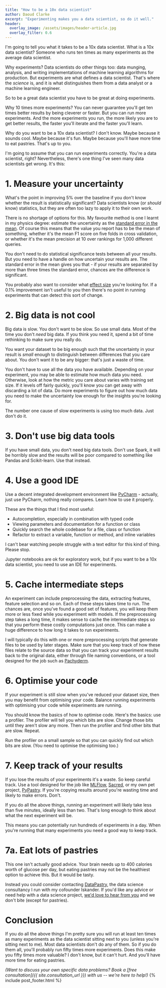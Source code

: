 ```yaml
---
title: "How to be a 10x data scientist"
author: Daoud Clarke
excerpt: "Experimenting makes you a data scientist, so do it well."
header:
  overlay_image: /assets/images/header-article.jpg
  overlay_filter: 0.6
---
```



I'm going to tell you what it takes to be a 10x data scientist. What
is a 10x data scientist? Someone who runs ten times as many
experiments as the average data scientist.

Why experiments? Data scientists do other things too: data munging,
analysis, and writing implementations of machine learning algorithms
for production. But experiments are what defines a data
scientist. That's where the _science_ is, and it is what distinguishes
them from a data analyst or a machine learning engineer.

So to be a great data scientist you have to be great at doing
experiments.

Why 10 times more experiments? You can never guarantee you'll get ten
times better results by being cleverer or faster. But you can run more
experiments. And the more experiments you run, the more likely you are
to get better results, the faster you'll iterate and the faster you'll
learn.

Why do you want to be a 10x data scientist? I don't know. Maybe
because it sounds cool. Maybe because it's fun. Maybe because you'll
have more time to eat pastries. That's up to you.

I'm going to assume that you can run experiments correctly. You're a
data scientist, right? Nevertheless, there's one thing I've seen many
data scientists get wrong. It's this:


# 1. Measure your uncertainty

What's the point in improving 5% over the baseline if you don't know
whether the result is statistically significant? Data scientists know
(or _should_ know) statistics, but they are often too lazy to apply
it to their own work.

There is no shortage of options for this. My favourite method is one I
learnt in my physics degree: estimate the uncertainty as the [standard
error in the mean](https://en.wikipedia.org/wiki/Standard_error). Of
course this means that the value you report has to be the mean of
something, whether it's the mean F1 score on five folds in cross
validation, or whether it's the mean precision at 10 over rankings for
1,000 different queries.

You don't need to do statistical significance tests between all your
results. But you need to have a handle on how uncertain your results
are. The standard error in the mean gives you that - if your results
are separated by more than three times the standard error, chances are
the difference is significant.

You probably also want to consider what [effect
size](https://en.wikipedia.org/wiki/Effect_size) you're looking
for. If a 0.1% improvement isn't useful to you then there's no point
in running experiments that can detect this sort of change.


# 2. Big data is not cool

Big data is slow. You don't want to be slow. So use small data. Most
of the time you don't _need_ big data. If you think you need it, spend
a bit of time rethinking to make sure you really do.

You want your dataset to be big enough such that the uncertainty in
your result is _small_ enough to distinguish between differences that
you care about. You don't want it to be any bigger: that's just a
waste of time.

You don't have to use all the data you have available. Depending on
your experiment, you may be able to estimate how much data you
need. Otherwise, look at how the metric you care about varies with
training set size. If it levels off fairly quickly, you'll know you
can get away with discarding a lot of data. Do more experiments to
figure out how much data you need to make the uncertainty low enough
for the insights you're looking for.

The number one cause of slow experiments is using too much data. Just
don't do it.


# 3. Don't use big data tools

If you have small data, you don't need big data tools. Don't use
Spark, it will be horribly slow and the results will be poor compared
to something like Pandas and Scikit-learn. Use that instead.


# 4. Use a good IDE

Use a decent integrated development environment like
[PyCharm](https://www.jetbrains.com/pycharm/) - actually, just use
PyCharm, nothing really compares. Learn how to use it properly.

These are the things that I find most useful:
 - Autocompletion, especially in combination with typed code
 - Viewing parameters and documentation for a function or class
 - Quickly search the whole codebase for a file, class or function
 - Refactor to extract a variable, function or method, and inline variables

I can't bear watching people struggle with a text editor for this kind
of thing. Please stop.

Jupyter notebooks are ok for exploratory work, but if you want to be a
10x data scientist, you need to use an IDE for experiments.


# 5. Cache intermediate steps

An experiment can include preprocessing the data, extracting features,
feature selection and so on. Each of these steps takes time to
run. The chances are, once you've found a good set of features, you
will keep them more or less fixed while you experiment with models. If
the preprocessing step takes a long time, it makes sense to cache the
intermediate steps so that you perform these costly computations just
once. This can make a huge difference to how long it takes to run
experiments.

I will typically do this with one or more preprocessing scripts that
generate files to be used by later stages. Make sure that you keep
track of how these files relate to the source data so that you can
track your experiment results back to the original data, either
through file naming conventions, or a tool designed for the job such
as [Pachyderm](https://www.pachyderm.io/).


# 6. Optimise your code

If your experiment is still slow when you've reduced your dataset
size, then you may benefit from optimising your code. Balance running
experiments with optimising your code while experiments are running.

You should know the basics of how to optimise code. Here's the basics:
use a profiler. The profiler will tell you which bits are slow. Change
those bits until they aren't slow any more. Then run the profiler and
find other bits that are slow. Repeat.

Run the profiler on a small sample so that you can quickly find out
which bits are slow. (You need to optimise the optimising too.)


# 7. Keep track of your results

If you lose the results of your experiments it's a waste. So keep
careful track. Use a tool designed for the job like
[MLFlow](https://mlflow.org/),
[Sacred](https://github.com/IDSIA/sacred), or my own pet project,
[PyPastry](https://github.com/datapastry/pypastry). If you're copying
results around you're wasting time and likely to make errors. Don't.

If you do all the above things, running an experiment will likely take
less than five minutes, ideally less than two. That's long enough to
think about what the next experiment will be.

This means you can potentially run hundreds of experiments in a
day. When you're running that many experiments you need a good way to
keep track.


# 7a. Eat lots of pastries

This one isn't actually good advice. Your brain needs up to 400
calories worth of glucose per day, but eating pastries may not be the
healthiest option to achieve this. But it would be tasty.

Instead you could consider contacting
[DataPastry](https://datapastry.com), the data science consultancy I
run with my cofounder Iskander. If you'd like any advice or need help
with a data science project, [we'd love to hear from
you](mailto:hello@datapastry.com) and we don't bite (except for
pastries).


# Conclusion

If you do all the above things I'm pretty sure you will run at least
ten times as many experiments as the data scientist sitting next to
you (unless you're sitting next to me). Most data scientists don't do
any of them. So if you do them all, you'll probably run fifty times
more experiments. Does this make you fifty times more valuable? I
don't know, but it can't hurt. And you'll have more time for eating
pastries.

_(Want to discuss your own specific data problems? Book a [free consultation]({{ site.consultation_url }}) with us -- we're here to help!)_
{% include post_footer.html %}